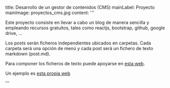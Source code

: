 title: Desarrollo de un gestor de contenidos (CMS)
mainLabel: Proyecto
mainImage: proyectos_cms.jpg
content: 
 '''

Este proyecto consiste en llevar a cabo un blog de manera sencilla y empleando recursos gratuitos, tales como reactjs, bootstrap, github, google drive, ...

Los posts serán ficheros independientes ubicados en carpetas. Cada carpeta será una opción de menú y cada post será un fichero de texto markdown (post.md).

Para componer los ficheros de texto puede apoyarse en [esta web][cms_editor_content].

Un ejemplo es [esta propia web][cms_ejemplo]



[cms_ejemplo]: http://tuaplicacionpropia.com
[cms_editor_content]: http://showdownjs.github.io/demo/


 '''
